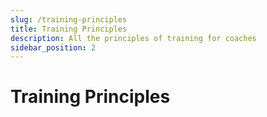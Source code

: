 ```yaml
---
slug: /training-principles
title: Training Principles
description: All the principles of training for coaches
sidebar_position: 2
---
```

# Training Principles